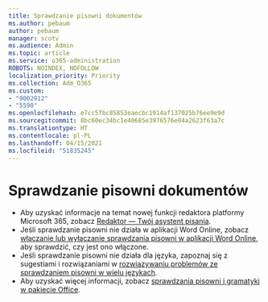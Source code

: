 ```yaml
---
title: Sprawdzanie pisowni dokumentów
ms.author: pebaum
author: pebaum
manager: scotv
ms.audience: Admin
ms.topic: article
ms.service: o365-administration
ROBOTS: NOINDEX, NOFOLLOW
localization_priority: Priority
ms.collection: Adm_O365
ms.custom:
- "9002912"
- "5590"
ms.openlocfilehash: e7cc5fbc85853eaecbc1914af137025b76ee9e9d
ms.sourcegitcommit: 8bc60ec34bc1e40685e3976576e04a2623f63a7c
ms.translationtype: HT
ms.contentlocale: pl-PL
ms.lasthandoff: 04/15/2021
ms.locfileid: "51835245"
---
```

# <a name="spell-check-documents"></a>Sprawdzanie pisowni dokumentów

- Aby uzyskać informacje na temat nowej funkcji redaktora platformy Microsoft 365, zobacz [Redaktor — Twój asystent pisania](https://support.office.com/article/microsoft-editor-checks-grammar-and-more-in-documents-mail-and-the-web-91ecbe1b-d021-4e9e-a82e-abc4cd7163d7).
- Jeśli sprawdzanie pisowni nie działa w aplikacji Word Online, zobacz [włączanie lub wyłączanie sprawdzania pisowni w aplikacji Word Online](https://support.office.com/article/Turn-spell-check-on-or-off-in-Word-Online-fe0b5644-10e6-4e61-b661-441bff362a84), aby sprawdzić, czy jest ono włączone.
- Jeśli sprawdzanie pisowni nie działa dla języka, zapoznaj się z sugestiami i rozwiązaniami w [rozwiązywaniu problemów ze sprawdzaniem pisowni w wielu językach](https://support.office.com/article/troubleshoot-checking-spelling-and-grammar-in-multiple-languages-b887ad70-b15a-43f4-89bb-a41d18026e20).
- Aby uzyskać więcej informacji, zobacz [sprawdzania pisowni i gramatyki w pakiecie Office](https://support.office.com/article/check-spelling-and-grammar-in-office-5cdeced7-d81d-47de-9096-efd0ee909227).

